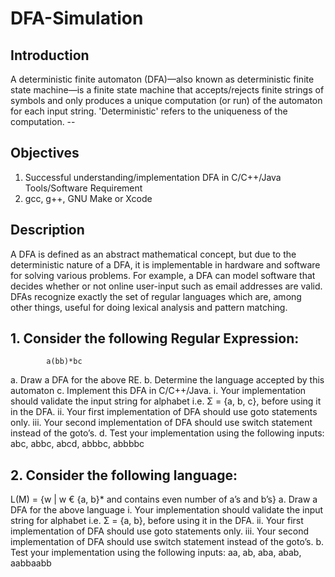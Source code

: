 # DFA-Simulation

## Introduction
A deterministic finite automaton (DFA)—also known as deterministic finite state machine—is a finite state machine that accepts/rejects finite strings of symbols and only produces a unique computation (or run) of the automaton for each input string. 'Deterministic' refers to the uniqueness of the computation. -- 

## Objectives

1. Successful understanding/implementation DFA in C/C++/Java
Tools/Software Requirement
1. gcc, g++, GNU Make or Xcode
## Description
A DFA is defined as an abstract mathematical concept, but due to the deterministic nature of a DFA, it is implementable in hardware and software for solving various problems. For example, a DFA can model software that decides whether or not online user-input such as email addresses are valid. DFAs recognize exactly the set of regular languages which are, among other things, useful for doing lexical analysis and pattern matching.

## 1. Consider the following Regular Expression:
            a(bb)*bc

a. Draw a DFA for the above RE.
b. Determine the language accepted by this automaton
c. Implement this DFA in C/C++/Java.
   i. Your implementation should validate the input string for alphabet i.e. Σ = {a, b, c}, before using it in the DFA.
   ii. Your first implementation of DFA should use goto statements only.
   iii. Your second implementation of DFA should use switch statement instead of the goto’s.
d. Test your implementation using the following inputs:
abc, abbc, abcd, abbbc, abbbbc

## 2. Consider the following language:
  L(M) = {w | w € {a, b}* and contains even number of a’s and b’s}
a. Draw a DFA for the above language
   i. Your implementation should validate the input string for alphabet
   i.e. Σ = {a, b}, before using it in the DFA.
   ii. Your first implementation of DFA should use goto statements only.
   iii. Your second implementation of DFA should use switch statement
   instead of the goto’s.
b. Test your implementation using the following inputs:
aa, ab, aba, abab, aabbaabb
